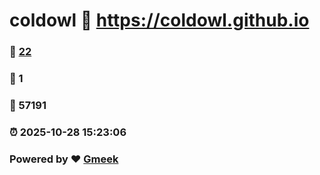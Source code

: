 # coldowl :link: https://coldowl.github.io 
### :page_facing_up: [22](https://coldowl.github.io/tag.html) 
### :speech_balloon: 1 
### :hibiscus: 57191 
### :alarm_clock: 2025-10-28 15:23:06 
### Powered by :heart: [Gmeek](https://github.com/Meekdai/Gmeek)
